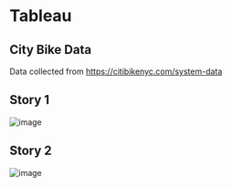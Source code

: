 # Tableau

## City Bike Data
Data collected from https://citibikenyc.com/system-data 

## Story 1

![image](https://user-images.githubusercontent.com/114877740/229651325-192b3471-f9d5-443f-885e-48363c695498.png)

## Story 2

![image](https://user-images.githubusercontent.com/114877740/229651418-f0d6bb51-ae90-4925-847d-896165290be8.png)
